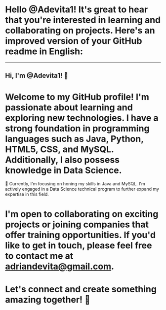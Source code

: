 # Hello @Adevita1! It's great to hear that you're interested in learning and collaborating on projects. Here's an improved version of your GitHub readme in English:

---
## Hi, I'm @Adevita1! 👋

# Welcome to my GitHub profile! I'm passionate about learning and exploring new technologies. I have a strong foundation in programming languages such as Java, Python, HTML5, CSS, and MySQL. Additionally, I also possess knowledge in Data Science.

🌱 Currently, I'm focusing on honing my skills in Java and MySQL. I'm actively engaged in a Data Science technical program to further expand my expertise in this field.

# I'm open to collaborating on exciting projects or joining companies that offer training opportunities. If you'd like to get in touch, please feel free to contact me at adriandevita@gmail.com.

# Let's connect and create something amazing together! 🚀

<!---
Adevita1/Adevita1 is a ✨ special ✨ repository because its `README.md` (this file) appears on your GitHub profile.
You can click the Preview link to take a look at your changes.
--->
